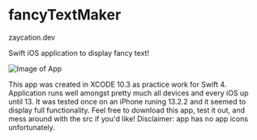 # fancyTextMaker
zaycation.dev

Swift iOS application to display fancy text!

![Image of App](https://i.imgur.com/J6wm1tZ.png)

This app was created in XCODE 10.3 as practice work for Swift 4. Application runs well amongst pretty much all devices and every iOS up until 13. It was tested once on an iPhone runing 13.2.2 and it seemed to display full functionality. Feel free to download this app, test it out, and mess around with the src if you'd like! Disclaimer: app has no app icons unfortunately.
